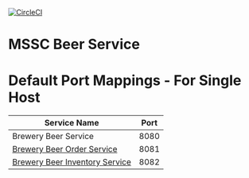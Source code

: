 [![CircleCI](https://circleci.com/gh/TomVerkon/mssc-beer-service.svg?style=svg)](https://circleci.com/gh/TomVerkon/mssc-beer-service)
# MSSC Beer Service

# Default Port Mappings - For Single Host
| Service Name | Port | 
| --------| -----|
| Brewery Beer Service | 8080 |
| [Brewery Beer Order Service](https://github.com/TomVerkon/mssc-beer-order-service) | 8081 |
| [Brewery Beer Inventory Service](https://github.com/TomVerkon/mssc-beer-inventory-service) | 8082 |